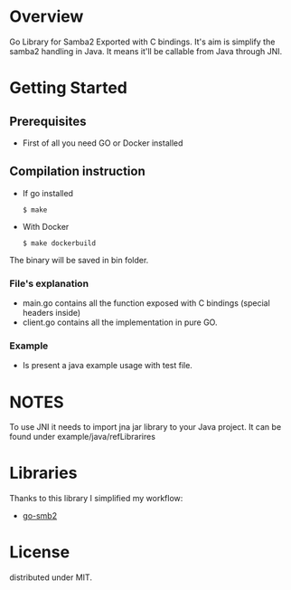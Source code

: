 # Overview
Go Library for Samba2 Exported with C bindings.
It's aim is simplify the samba2 handling in Java.
It means it'll be callable from Java through JNI.

# Getting Started

## Prerequisites
 - First of all you need GO or Docker installed

## Compilation instruction
- If go installed
    ``` 
    $ make
    ```
- With Docker
    ``` 
    $ make dockerbuild
    ```

The binary will be saved in bin folder.

### File's explanation
- main.go contains all the function exposed with C bindings (special headers inside)
- client.go contains all the implementation in pure GO.

### Example
- Is present a java example usage with test file.

# NOTES
To use JNI it needs to import jna jar library to your Java project. It can be found under example/java/refLibrarires
# Libraries
Thanks to this library I simplified my workflow:
 - [go-smb2](https://github.com/hirochachacha/go-smb2)
# License
distributed under MIT.
